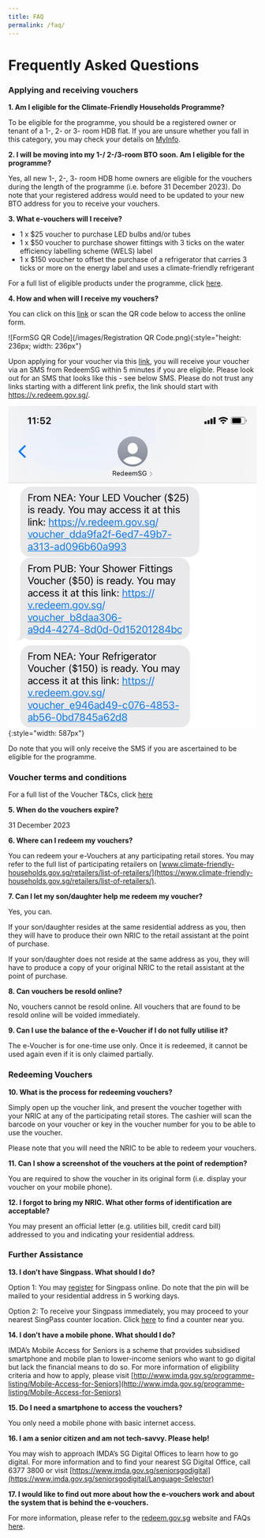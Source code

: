 ```yaml
---
title: FAQ
permalink: /faq/
---
```


# Frequently Asked Questions

### Applying and receiving vouchers

**1. Am I eligible for the Climate-Friendly Households Programme?**

To be eligible for the programme, you should be a registered owner or tenant of a 1-, 2- or 3- room HDB flat. If you are unsure whether you fall in this category, you may check your details on [MyInfo](https://safe.menlosecurity.com/https://www.singpass.gov.sg/myinfo/intro).


**2.	I will be moving into my 1-/ 2-/3-room BTO soon. Am I eligible for the programme?**

Yes, all new 1-, 2-, 3- room HDB home owners are eligible for the vouchers during the length of the programme (i.e. before 31 December 2023). Do note that your registered address would need to be updated to your new BTO address for you to receive your vouchers.


**3.	What e-vouchers will I receive?**

- 1 x $25 voucher to purchase LED bulbs and/or tubes
- 1 x $50 voucher to purchase shower fittings with 3 ticks on the water efficiency labelling scheme (WELS) label
- 1 x $150 voucher to offset the purchase of a refrigerator that carries 3 ticks or more on the energy label and uses a climate-friendly refrigerant

For a full list of eligible products under the programme, click [here](https://www.climate-friendly-households.gov.sg/retailers/eligible-products/).


**4.	How and when will I receive my vouchers?**

You can click on this [link](https://go.gov.sg/register-cfhp-vouchers) or scan the QR code below to access the online form. 

![FormSG QR Code](/images/Registration QR Code.png){:style="height: 236px; width: 236px"}

Upon applying for your voucher via this [link](https://go.gov.sg/register-cfhp-vouchers), you will receive your voucher via an SMS from RedeemSG within 5 minutes if you are eligible. Please look out for an SMS that looks like this  - see below SMS. Please do not trust any links starting with a different link prefix, the link should start with https://v.redeem.gov.sg/.

![vouchersms](/images/step4-smsvoucher.jpg){:style="width: 587px"}

Do note that you will only receive the SMS if you are ascertained to be eligible for the programme.


### Voucher terms and conditions

For a full list of the Voucher T&Cs, click [here](https://www.climate-friendly-households.gov.sg/voucher-tc/)

**5.	When do the vouchers expire?**

31 December 2023


**6.	Where can I redeem my vouchers?**

You can redeem your e-Vouchers at any participating retail stores. You may refer to the full list of participating retailers on [www.climate-friendly-households.gov.sg/retailers/list-of-retailers/](https://www.climate-friendly-households.gov.sg/retailers/list-of-retailers/).


**7.	Can I let my son/daughter help me redeem my voucher?**

Yes, you can.

If your son/daughter resides at the same residential address as you, then they will have to produce their own NRIC to the retail assistant at the point of purchase.

If your son/daughter does not reside at the same address as you, they will have to produce a copy of your original NRIC to the retail assistant at the point of purchase.


**8.	Can vouchers be resold online?**

No, vouchers cannot be resold online. All vouchers that are found to be resold online will be voided immediately. 


**9.	Can I use the balance of the e-Voucher if I do not fully utilise it?**

The e-Voucher is for one-time use only. Once it is redeemed, it cannot be used again even if it is only claimed partially.


### Redeeming Vouchers

**10.	What is the process for redeeming vouchers?**

Simply open up the voucher link, and present the voucher together with your NRIC at any of the participating retail stores. The cashier will scan the barcode on your voucher or key in the voucher number for you to be able to use the voucher. 

Please note that you will need the NRIC to be able to redeem your vouchers. 


**11.	Can I show a screenshot of the vouchers at the point of redemption?**

You are required to show the voucher in its original form (i.e. display your voucher on your mobile phone).


**12.	I forgot to bring my NRIC. What other forms of identification are acceptable?**

You may present an official letter (e.g. utilities bill, credit card bill) addressed to you and indicating your residential address.


### Further Assistance

**13.	I don’t have Singpass. What should I do?**

Option 1: You may [register](https://www.singpass.gov.sg/) for Singpass online. Do note that the pin will be mailed to your residential address in 5 working days.

Option 2: To receive your Singpass immediately, you may proceed to your nearest SingPass counter location. Click [here](https://www.singpass.gov.sg/singpass/common/counter) to find a counter near you.


**14.	I don’t have a mobile phone. What should I do?**

IMDA’s Mobile Access for Seniors is a scheme that provides subsidised smartphone and mobile plan to lower-income seniors who want to go digital but lack the financial means to do so. For more information of eligibility criteria and how to apply, please visit [http://www.imda.gov.sg/programme-listing/Mobile-Access-for-Seniors](http://www.imda.gov.sg/programme-listing/Mobile-Access-for-Seniors)


**15.	Do I need a smartphone to access the vouchers?**

You only need a mobile phone with basic internet access.


**16.	I am a senior citizen and am not tech-savvy. Please help!**

You may wish to approach IMDA’s SG Digital Offices to learn how to go digital. For more information and to find your nearest SG Digital Office, call 6377 3800 or visit [https://www.imda.gov.sg/seniorsgodigital](https://www.imda.gov.sg/seniorsgodigital/Language-Selector)


**17.	I would like to find out more about how the e-vouchers work and about the system that is behind the e-vouchers.**

For more information, please refer to the [redeem.gov.sg](https://redeem.gov.sg/) website and FAQs [here](https://redeem.gov.sg/general-faq.html). 
